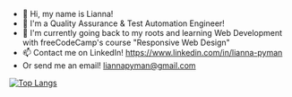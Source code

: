 - 👋 Hi, my name is Lianna!
- 👀 I'm a Quality Assurance & Test Automation Engineer!
- 🌱 I'm currently going back to my roots and learning Web Development with freeCodeCamp's course "Responsive Web Design"
- 📫 Contact me on LinkedIn!
https://www.linkedin.com/in/lianna-pyman
- Or send me an email! liannapyman@gmail.com

[![Top Langs](https://github-readme-stats.vercel.app/api/top-langs/?username=liii-p&layout=compact)](https://github.com/anuraghazra/github-readme-stats)

